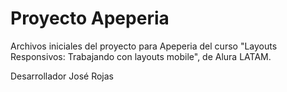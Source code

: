 # Proyecto Apeperia

Archivos iniciales del proyecto para Apeperia del curso "Layouts Responsivos: Trabajando con layouts mobile", de Alura LATAM.

Desarrollador José Rojas